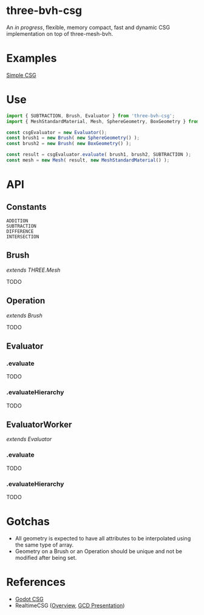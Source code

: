 # three-bvh-csg

An _in progress_, flexible, memory compact, fast and dynamic CSG implementation on top of three-mesh-bvh.

# Examples

[Simple CSG](https://gkjohnson.github.io/three-bvh-csg/examples/bundle/index.html)

# Use

```js
import { SUBTRACTION, Brush, Evaluator } from 'three-bvh-csg';
import { MeshStandardMaterial, Mesh, SphereGeometry, BoxGeometry } from 'three';

const csgEvaluator = new Evaluator();
const brush1 = new Brush( new SphereGeometry() );
const brush2 = new Brush( new BoxGeometry() );

const result = csgEvaluator.evaluate( brush1, brush2, SUBTRACTION );
const mesh = new Mesh( result, new MeshStandardMaterial() );
```

# API

## Constants

```
ADDITION
SUBTRACTION
DIFFERENCE
INTERSECTION
```

## Brush

_extends THREE.Mesh_

TODO

## Operation

_extends Brush_

TODO

## Evaluator

### .evaluate

TODO

### .evaluateHierarchy

TODO

## EvaluatorWorker

_extends Evaluator_

### .evaluate

TODO

### .evaluateHierarchy

TODO

# Gotchas
- All geometry is expected to have all attributes to be interpolated using the same type of array.
- Geometry on a Brush or an Operation should be unique and not be modified after being set.

# References
- [Godot CSG](https://github.com/godotengine/godot/blob/master/modules/csg/csg.cpp)
- RealtimeCSG ([Overview](https://www.youtube.com/watch?v=uqaiUMuGlRc), [GCD Presentation](https://www.youtube.com/watch?v=Iqmg4gblreo))
